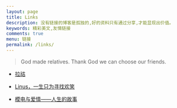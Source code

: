```yaml
---
layout: page
title: Links
description: 没有链接的博客是孤独的,好的资料只有通过分享,才能显现出价值。
keywords: 精彩美文,友情链接
comments: true
menu: 链接
permalink: /links/
---
```


> God made relatives. Thank God we can choose our friends.

* [拉祜](http://wentao1213.com)

* [Linus，一生只为寻找欢笑](https://zhuanlan.zhihu.com/p/19796979?columnSlug=mactalk)
* [模电与爱情——人生的故事](http://bbs.eeworld.com.cn/thread-450923-1-1.html)
